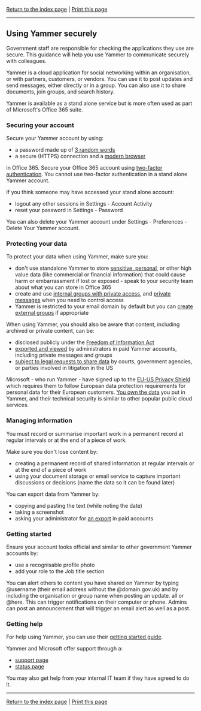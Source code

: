 [Return to the index page](/using-cloud/help-for-end-users/) | [Print this page](https://gitprint.com/cheyrou23/using-cloud/blob/master/help-for-end-users/Yammer/Using-Yammer-securely.md)

***

## Using Yammer securely

Government staff are responsible for checking the applications they use are secure. This guidance will help you use Yammer to communicate securely with colleagues.

Yammer is a cloud application for social networking within an organisation, or with partners, customers, or vendors. You can use it to post updates and send messages, either directly or in a group. You can also use it to share documents, join groups, and search history.

Yammer is available as a stand alone service but is more often used as part of Microsoft's Office 365 suite.

### Securing your account

Secure your Yammer account by using:

- a password made up of [3 random words](https://www.ncsc.gov.uk/blog-post/three-random-words-or-thinkrandom-0)
- a secure (HTTPS) connection and a [modern browser](https://whatbrowser.org)

in Office 365. Secure your Office 365 account using [two-factor authentication](https://support.office.com/en-gb/article/Set-up-2-step-verification-for-Office-365-ace1d096-61e5-449b-a875-58eb3d74de14?ui=en-US&amp;rs=en-GB&amp;ad=GB). You cannot use two-factor authentication in a stand alone Yammer account.

If you think someone may have accessed your stand alone account:

- logout any other sessions in Settings - Account Activity
- reset your password in Settings - Password

You can also delete your Yammer account under Settings - Preferences - Delete Your Yammer account.

### Protecting your data

To protect your data when using Yammer, make sure you:

- don&#39;t use standalone Yammer to store [sensitive, personal](https://ico.org.uk/for-organisations/guide-to-data-protection/key-definitions/), or other high value data (like commercial or financial information) that could cause harm or embarrassment if lost or exposed - speak to your security team about what you can store in Office 365
- create and use [internal groups with private access](https://support.microsoft.com/en-gb/help/2840522/how-to-create-a-new-group-in-yammer), and [private messages](https://support.microsoft.com/en-gb/help/2842159/how-to-send-a-message-to-a-specific-person-in-yammer) when you need to control access
- Yammer is restricted to your email domain by default but you can [create external groups](https://support.office.com/en-gb/article/Create-and-manage-external-groups-in-Yammer-9ccd15ce-0efc-4dc1-81bc-4a424ab6f92a) if appropriate

When using Yammer, you should also be aware that content, including archived or private content, can be:

- disclosed publicly under the [Freedom of Information Act](https://ico.org.uk/for-organisations/guide-to-freedom-of-information/what-is-the-foi-act/)
- [exported and viewed](https://confluence.atlassian.com/hipchatkb/exporting-chat-history-753404166.html) by administrators in paid Yammer accounts, including private messages and groups
- [subject to legal requests to share data](https://www.microsoft.com/EN-US/privacystatement/OnlineServices/Default.aspx) by courts, government agencies, or parties involved in litigation in the US

Microsoft - who run Yammer - have signed up to the [EU-US Privacy Shield](https://privacy.microsoft.com/en-gb/microsoft-eu-us-privacy-shield) which requires them to follow European data protection requirements for personal data for their European customers. [You own the data](https://www.microsoft.com/EN-US/privacystatement/OnlineServices/Default.aspx) you put in Yammer, and their technical security is similar to other popular public cloud services.

### Managing information

You must record or summarise important work in a permanent record at regular intervals or at the end of a piece of work.

Make sure you don&#39;t lose content by:

- creating a permanent record of shared information at regular intervals or at the end of a piece of work
- using your document storage or email service to capture important discussions or decisions (name the data so it can be found later)

You can export data from Yammer by:

- copying and pasting the text (while noting the date)
- taking a screenshot
- asking your administrator for [an export](https://support.office.com/en-us/article/Monitoring-your-Yammer-data-Yammer-Admin-Guide-8c4651fa-12c2-4ced-b4ea-2200c0a630ed) in paid accounts

### Getting started

Ensure your account looks official and similar to other government Yammer accounts by:

- use a recognisable profile photo
- add your role to the Job title section

You can alert others to content you have shared on Yammer by typing @username (their email address without the @domain.gov.uk) and by including the organisation or group name when posting an update. all or @here. This can trigger notifications on their computer or phone. Admins can post an announcement that will trigger an email alert as well as a post.

### Getting help

For help using Yammer, you can use their [getting started guide](https://docs.com/yammer-team/7415/getting-started-with-yammer).

Yammer and Microsoft offer support through a:

- [support page](https://support.atlassian.com/)
- [status page](https://portal.office.com/servicestatus)

You may also get help from your internal IT team if they have agreed to do it.

***

[Return to the index page](/using-cloud/help-for-end-users/) | [Print this page](https://gitprint.com/cheyrou23/using-cloud/blob/master/help-for-end-users/Yammer/Using-Yammer-securely.md)